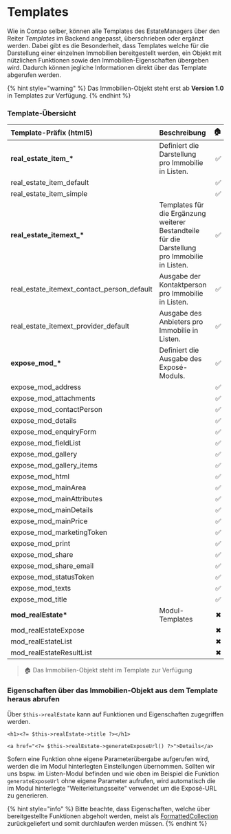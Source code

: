 # Templates

Wie in Contao selber, können alle Templates des EstateManagers über den Reiter _Templates_ im Backend angepasst, überschrieben oder ergänzt werden. Dabei gibt es die Besonderheit, dass Templates welche für die Darstellung einer einzelnen Immobilien bereitgestellt werden, ein Objekt mit nützlichen Funktionen sowie den Immobilien-Eigenschaften übergeben wird. Dadurch können jegliche Informationen direkt über das Template abgerufen werden.

{% hint style="warning" %}
Das Immobilien-Objekt steht erst ab **Version 1.0** in Templates zur Verfügung.
{% endhint %}

### Template-Übersicht

| Template-Präfix \(html5\) | Beschreibung | 🏠  |
| :--- | :--- | ---: |
| **real\_estate\_item\_\*** | Definiert die Darstellung pro Immobilie in Listen. | ✅ |
| real\_estate\_item\_default |  | ✅ |
| real\_estate\_item\_simple |  | ✅ |
| **real\_estate\_itemext\_\*** | Templates für die Ergänzung weiterer Bestandteile für die Darstellung pro Immobilie in Listen. | ✅ |
| real\_estate\_itemext\_contact\_person\_default | Ausgabe der Kontaktperson pro Immobilie in Listen. | ✅ |
| real\_estate\_itemext\_provider\_default | Ausgabe des Anbieters pro Immobilie in Listen. | ✅ |
| **expose\_mod\_\*** | Definiert die Ausgabe des Exposé-Moduls. | ✅ |
| expose\_mod\_address |  | ✅ |
| expose\_mod\_attachments |  | ✅ |
| expose\_mod\_contactPerson |  | ✅ |
| expose\_mod\_details |  | ✅ |
| expose\_mod\_enquiryForm |  | ✅ |
| expose\_mod\_fieldList |  | ✅ |
| expose\_mod\_gallery |  | ✅ |
| expose\_mod\_gallery\_items |  | ✅ |
| expose\_mod\_html |  | ✅ |
| expose\_mod\_mainArea |  | ✅ |
| expose\_mod\_mainAttributes |  | ✅ |
| expose\_mod\_mainDetails |  | ✅ |
| expose\_mod\_mainPrice |  | ✅ |
| expose\_mod\_marketingToken |  | ✅ |
| expose\_mod\_print |  | ✅ |
| expose\_mod\_share |  | ✅ |
| expose\_mod\_share\_email |  | ✅ |
| expose\_mod\_statusToken |  | ✅ |
| expose\_mod\_texts |  | ✅ |
| expose\_mod\_title |  | ✅ |
| **mod\_realEstate\*** | Modul-Templates | ✖  |
| mod\_realEstateExpose |  | ✖ |
| mod\_realEstateList |  | ✖ |
| mod\_realEstateResultList |  | ✖ |

> 🏠 Das Immobilien-Objekt steht im Template zur Verfügung

### Eigenschaften über das Immobilien-Objekt aus dem Template heraus abrufen

Über `$this->realEstate` kann auf Funktionen und Eigenschaften zugegriffen werden.

```markup
<h1><?= $this->realEstate->title ?></h1>

<a href="<?= $this->realEstate->generateExposeUrl() ?>">Details</a>
```

Sofern eine Funktion ohne eigene Parameterübergabe aufgerufen wird, werden die im Modul hinterlegten Einstellungen übernommen. Sollten wir uns bspw. im Listen-Modul befinden und wie oben im Beispiel die Funktion `generateExposeUrl` ohne eigene Parameter aufrufen, wird automatisch die im Modul hinterlegte "Weiterleitungsseite" verwendet um die Exposé-URL zu generieren.

{% hint style="info" %}
Bitte beachte, dass Eigenschaften, welche über bereitgestellte Funktionen abgeholt werden, meist als [FormattedCollection](formattedcollection.md) zurückgeliefert und somit durchlaufen werden müssen.
{% endhint %}


